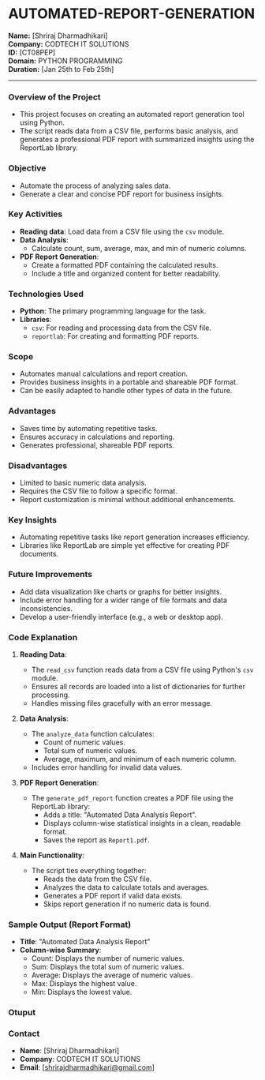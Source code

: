 # AUTOMATED-REPORT-GENERATION
**Name:** [Shriraj Dharmadhikari]  
**Company:** CODTECH IT SOLUTIONS  
**ID:** [CT08PEP]  
**Domain:** PYTHON PROGRAMMING  
**Duration:** [Jan 25th to Feb 25th]  

---

### Overview of the Project
- This project focuses on creating an automated report generation tool using Python.
- The script reads data from a CSV file, performs basic analysis, and generates a professional PDF report with summarized insights using the ReportLab library.

### Objective
- Automate the process of analyzing sales data.
- Generate a clear and concise PDF report for business insights.

### Key Activities
- **Reading data**: Load data from a CSV file using the `csv` module.
- **Data Analysis**:
  - Calculate count, sum, average, max, and min of numeric columns.
- **PDF Report Generation**:
  - Create a formatted PDF containing the calculated results.
  - Include a title and organized content for better readability.

### Technologies Used
- **Python**: The primary programming language for the task.
- **Libraries**:
  - `csv`: For reading and processing data from the CSV file.
  - `reportlab`: For creating and formatting PDF reports.

### Scope
- Automates manual calculations and report creation.
- Provides business insights in a portable and shareable PDF format.
- Can be easily adapted to handle other types of data in the future.

### Advantages
- Saves time by automating repetitive tasks.
- Ensures accuracy in calculations and reporting.
- Generates professional, shareable PDF reports.

### Disadvantages
- Limited to basic numeric data analysis.
- Requires the CSV file to follow a specific format.
- Report customization is minimal without additional enhancements.

### Key Insights
- Automating repetitive tasks like report generation increases efficiency.
- Libraries like ReportLab are simple yet effective for creating PDF documents.

### Future Improvements
- Add data visualization like charts or graphs for better insights.
- Include error handling for a wider range of file formats and data inconsistencies.
- Develop a user-friendly interface (e.g., a web or desktop app).

### Code Explanation
1. **Reading Data**:
   - The `read_csv` function reads data from a CSV file using Python's `csv` module.
   - Ensures all records are loaded into a list of dictionaries for further processing.
   - Handles missing files gracefully with an error message.

2. **Data Analysis**:
   - The `analyze_data` function calculates:
     - Count of numeric values.
     - Total sum of numeric values.
     - Average, maximum, and minimum of each numeric column.
   - Includes error handling for invalid data values.

3. **PDF Report Generation**:
   - The `generate_pdf_report` function creates a PDF file using the ReportLab library:
     - Adds a title: "Automated Data Analysis Report".
     - Displays column-wise statistical insights in a clean, readable format.
     - Saves the report as `Report1.pdf`.

4. **Main Functionality**:
   - The script ties everything together:
     - Reads the data from the CSV file.
     - Analyzes the data to calculate totals and averages.
     - Generates a PDF report if valid data exists.
     - Skips report generation if no numeric data is found.

### Sample Output (Report Format)
- **Title**: "Automated Data Analysis Report"
- **Column-wise Summary**:
  - Count: Displays the number of numeric values.
  - Sum: Displays the total sum of numeric values.
  - Average: Displays the average of numeric values.
  - Max: Displays the highest value.
  - Min: Displays the lowest value.
  
### Otuput



### Contact
- **Name**: [Shriraj Dharmadhikari]
- **Company**: CODTECH IT SOLUTIONS
- **Email**: [shrirajdharmadhikari@gmail.com]
